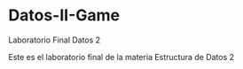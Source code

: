 # Datos-II-Game
Laboratorio Final Datos 2

Este es el laboratorio final de la materia Estructura de Datos 2
